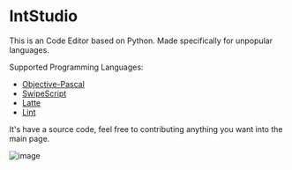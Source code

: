 # IntStudio

This is an Code Editor based on Python. Made specifically for unpopular languages.

Supported Programming Languages:
- [Objective-Pascal](https://github.com/watakak/Objective-Pascal)
- [SwipeScript](https://github.com/watakak/SwipeScript)
- [Latte](https://github.com/watakak/Latte)
- [Lint](https://github.com/watakak/Lint)

It's have a source code, feel free to contributing anything you want into the main page.

![image](https://github.com/watakak/IntStudio/assets/155397402/5a8db5d1-3c49-4328-a455-7343feee70cd)
